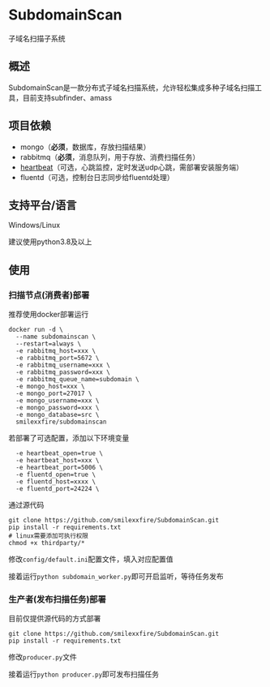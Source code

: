 # SubdomainScan
子域名扫描子系统
## 概述
SubdomainScan是一款分布式子域名扫描系统，允许轻松集成多种子域名扫描工具，目前支持subfinder、amass

## 项目依赖
- mongo（**必须**，数据库，存放扫描结果）
- rabbitmq（**必须**，消息队列，用于存放、消费扫描任务）
- [heartbeat](https://github.com/smilexxfire/FlaskHeartBeat)（可选，心跳监控，定时发送udp心跳，需部署安装服务端）
- fluentd（可选，控制台日志同步给fluentd处理）

## 支持平台/语言
Windows/Linux

建议使用python3.8及以上
## 使用
### 扫描节点(消费者)部署
推荐使用docker部署运行
```shell
docker run -d \
  --name subdomainscan \
  --restart=always \
  -e rabbitmq_host=xxx \
  -e rabbitmq_port=5672 \
  -e rabbitmq_username=xxx \
  -e rabbitmq_password=xxx \
  -e rabbitmq_queue_name=subdomain \
  -e mongo_host=xxx \
  -e mongo_port=27017 \
  -e mongo_username=xxx \
  -e mongo_password=xxx \
  -e mongo_database=src \
  smilexxfire/subdomainscan
```
若部署了可选配置，添加以下环境变量
```shell
  -e heartbeat_open=true \
  -e heartbeat_host=xxx \
  -e heartbeat_port=5006 \
  -e fluentd_open=true \
  -e fluentd_host=xxxx \
  -e fluentd_port=24224 \
```
通过源代码
```shell
git clone https://github.com/smilexxfire/SubdomainScan.git
pip install -r requirements.txt
# linux需要添加可执行权限
chmod +x thirdparty/*
```
修改`config/default.ini`配置文件，填入对应配置值

接着运行`python subdomain_worker.py`即可开启监听，等待任务发布

### 生产者(发布扫描任务)部署
目前仅提供源代码的方式部署
```shell
git clone https://github.com/smilexxfire/SubdomainScan.git
pip install -r requirements.txt
```
修改`producer.py`文件

接着运行`python producer.py`即可发布扫描任务
